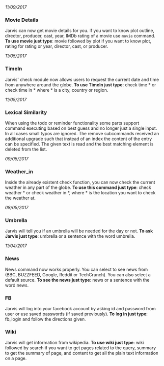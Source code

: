 *11/09/2017*
### Movie Details
Jarvis can now get movie details for you. If you want to know plot outline, director, producer, cast,
year, IMDb rating of a movie use `movie` command.
**To use movie just type**: movie followed by plot if you want to know plot, rating for rating or
year, director, cast, or producer.

*11/05/2017*
### TimeIn
Jarvis' check module now allows users to request the current date and time from anywhere around the globe.
**To use TimeIn just type**: check time * or check time in * where * is a city, country or region.

*11/05/2017*
### Lexical Similarity
When using the todo or reminder functionality some parts support command executing based on best guess and no longer just a single input.
In all cases small typos are ignored.
The remove subcommands received an additional upgrade such that instead of an index the content of the entry can be specified.
The given text is read and the best matching element is deleted from the list.


*09/05/2017*
### Weather_in
Inside the already existent check function, you can now check the current weather in any part of the globe.
**To use this command just type**: check weather * or check weather in *, where * is the location you want to check the weather at.

*08/05/2017*
### Umbrella
Jarvis will tell you if an umbrella will be needed for the day or not.
**To ask Jarvis just type**: umbrella or a sentence with the word umbrella.

*11/04/2017*
### News
News command now works properly. You can select to see news from (BBC, BUZZFEED, Google, Reddit or TechCrunch). You can also select a default source.
**To see the news just type**: news or a sentence with the word news.

### FB
Jarvis will log into your facebook account by asking id and password from user or use saved passwords (if saved previously).
**To log in just type**: fb_login and follow the directions given.

### Wiki
Jarvis will get information from wikipedia.
**To use wiki just type**: wiki followed by search if you want to get pages related to the query, summary to get the summary of page, and content to get all the plain text information
on a page.
